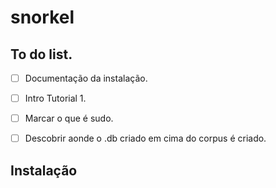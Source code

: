 # snorkel

## To do list.
- [ ] Documentação da instalação.
- [ ] Intro Tutorial 1.
- [ ] Marcar o que é sudo.
- [ ] Descobrir aonde o .db criado em cima do corpus é criado.


## Instalação 
